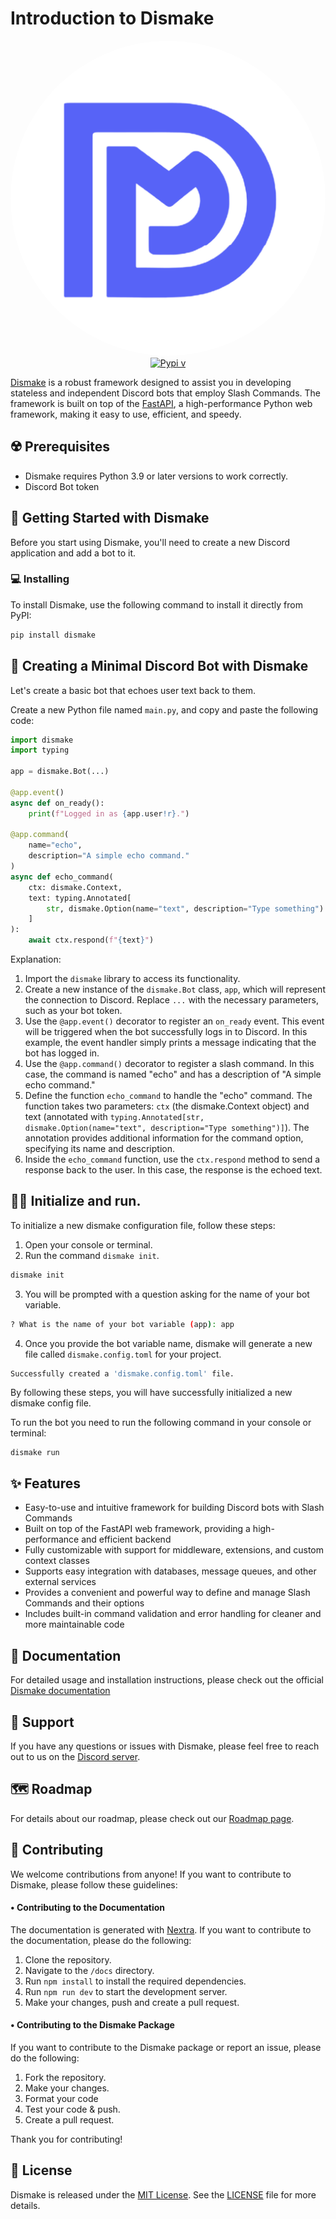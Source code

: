 # Introduction to Dismake

<p align="center">
  <img src="/docs/public/logo.png" alt="Dismake Logo"  style="border-radius:50%"/>
   <a href="https://pypi.org/project/dismake/">
   <img src="https://badge.fury.io/py/dismake.svg" alt="Pypi v" />
   </a>
</p>

[Dismake](https://github.com/PranoyMajumdar/dismake) is a robust framework designed to assist you in developing stateless and independent Discord bots that employ Slash Commands. The framework is built on top of the [FastAPI](https://fastapi.tiangolo.com), a high-performance Python web framework, making it easy to use, efficient, and speedy.

## ☢️ Prerequisites
- Dismake requires Python 3.9 or later versions to work correctly. 
- Discord Bot token 

## 🏁 Getting Started with Dismake
Before you start using Dismake, you'll need to create a new Discord application and add a bot to it.

### 💻 Installing
To install Dismake, use the following command to install it directly from PyPI:
```bash
pip install dismake
```

## 🤖 Creating a Minimal Discord Bot with Dismake
Let's create a basic bot that echoes user text back to them.

Create a new Python file named `main.py`, and copy and paste the following code:
```py
import dismake
import typing

app = dismake.Bot(...)

@app.event()
async def on_ready():
    print(f"Logged in as {app.user!r}.")

@app.command(
    name="echo",
    description="A simple echo command."
)
async def echo_command(
    ctx: dismake.Context,
    text: typing.Annotated[
        str, dismake.Option(name="text", description="Type something")
    ]
):
    await ctx.respond(f"{text}")

```
Explanation:
1. Import the `dismake` library to access its functionality.
2. Create a new instance of the `dismake.Bot` class, `app`, which will represent the connection to Discord. Replace `...` with the necessary parameters, such as your bot token.
3. Use the `@app.event()` decorator to register an `on_ready` event. This event will be triggered when the bot successfully logs in to Discord. In this example, the event handler simply prints a message indicating that the bot has logged in.
4. Use the `@app.command()` decorator to register a slash command. In this case, the command is named "echo" and has a description of "A simple echo command."
5. Define the function `echo_command` to handle the "echo" command. The function takes two parameters: `ctx` (the dismake.Context object) and text (annotated with `typing.Annotated[str, dismake.Option(name="text", description="Type something")]`). The annotation provides additional information for the command option, specifying its name and description.
7. Inside the `echo_command` function, use the `ctx.respond` method to send a response back to the user. In this case, the response is the echoed text.

## 👨‍💻 Initialize and run.

To initialize a new dismake configuration file, follow these steps:

1. Open your console or terminal.
2. Run the command `dismake init`.
```bash
dismake init
```
3. You will be prompted with a question asking for the name of your bot variable.
```bash
? What is the name of your bot variable (app): app
```
4. Once you provide the bot variable name, dismake will generate a new file called `dismake.config.toml` for your project.
```bash
Successfully created a 'dismake.config.toml' file.
```
By following these steps, you will have successfully initialized a new dismake config file. 


To run the bot you need to run the following command in your console or terminal:
```
dismake run
```
## ✨ Features

- Easy-to-use and intuitive framework for building Discord bots with Slash Commands
- Built on top of the FastAPI web framework, providing a high-performance and efficient backend
- Fully customizable with support for middleware, extensions, and custom context classes
- Supports easy integration with databases, message queues, and other external services
- Provides a convenient and powerful way to define and manage Slash Commands and their options
- Includes built-in command validation and error handling for cleaner and more maintainable code

## 📖 Documentation

For detailed usage and installation instructions, please check out the official [Dismake documentation](/docs/pages/index.mdx)

## 🏥 Support

If you have any questions or issues with Dismake, please feel free to reach out to us on the [Discord server](https://discord.gg/your-discord-server-link-here).

## 🗺️ Roadmap

For details about our roadmap, please check out our [Roadmap page](/docs/pages/roadmap.mdx).

## 🤝 Contributing
We welcome contributions from anyone! If you want to contribute to Dismake, please follow these guidelines:

#### • Contributing to the Documentation
The documentation is generated with [Nextra](https://github.com/shuding/nextra). If you want to contribute to the documentation, please do the following:

1. Clone the repository.
2. Navigate to the `/docs` directory.
3. Run `npm install` to install the required dependencies.
4. Run `npm run dev` to start the development server.
5. Make your changes, push and create a pull request.

#### • Contributing to the Dismake Package
If you want to contribute to the Dismake package or report an issue, please do the following:

1. Fork the repository.
2. Make your changes.
3. Format your code 
4. Test your code & push.
5. Create a pull request.

Thank you for contributing!

## 🪪 License

Dismake is released under the [MIT License](https://opensource.org/licenses/MIT). See the [LICENSE](https://github.com/PranoyMajumdar/dismake/blob/main/LICENSE) file for more details.
